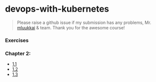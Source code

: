 # devops-with-kubernetes

> Please raise a github issue if my submission has any problems, Mr. [mluukkai](https://github.com/mluukkai) & team. Thank you for the awesome course!

### Exercises

### Chapter 2:

- [1.1](https://github.com/TheGrinderAC/devops-with-kubernetes/tree/1.1/log_output)
- [1.2](https://github.com/TheGrinderAC/devops-with-kubernetes/tree/1.2/todo%20app)
- [1.3](https://github.com/TheGrinderAC/devops-with-kubernetes/tree/1.3/log_output)
